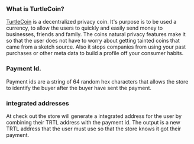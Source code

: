 ### What is TurtleCoin?
<a href="https://turtlecoin.lol/">TurtleCoin</a> is a decentralized privacy coin. It's purpose is to be used a currency, to allow the users to quickly and easily send money to businesses, friends and family. 
The coins natural privacy features make it so that the user does not have to worry about getting tainted coins that came from a sketch source.
Also it stops companies from using your past purchases or other meta data to build a profile off your consumer habits.



### Payment Id. 
Payment ids are a string of 64 random hex characters that allows the store to identify the buyer after the buyer have sent the payment. 

### integrated addresses
At check out the store will generate a integrated address for the user by combining their TRTL address with the payment id. 
The output is a new TRTL address that the user must use so that the store knows it got their payment.



